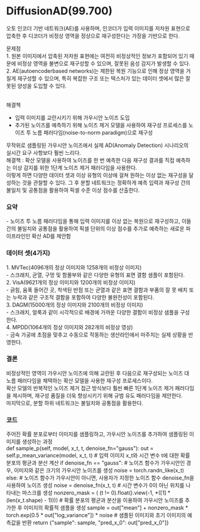 <h1>DiffusionAD(99.700)</h1>
<p>
오토 인코더 기반 네트워크(AE)를 사용하며, 인코더가 입력 이미지를 저차원 표현으로 압축한 후 디코더가 비정상 영역을 정상으로 재구성한다는 가정을 기반으로 한다.
</p>
<p>
문제점<br>
1. 원본 이미지에서 압축된 저차원 표현에는 여전히 비정상적인 정보가 포함되어 있기 때문에 비정상 영역을 불변으로 재구성할 수 있으며, 잘못된 음성 감지가 발생할 수 있다. <br>
2. AE(autoencoderbased networks)는 제한된 복원 기능으로 인해 정상 영역을 거칠게 재구성할 수 있으며, 특히 복잡한 구조 또는 텍스처가 있는 데이터 셋에서 많은 잘못된 양성을 도입할 수 있다. <br><br>

해결책<br>
- 입력 이미지를 교란시키기 위해 가우시안 노이즈 도입<br>
- 추가된 노이즈를 예측하기 위해 노이즈 제거 모델을 사용하여 재구성 프로세스를 노이즈 투 노름 패러다임(noise-to-norm paradigm)으로 재구성<br>
</p>
<p>
무작위로 샘플링된 가우시안 노이즈에서 실제 AD(Anomaly Detection) 시나리오의 실시간 요구 사항보다 훨씬 느리다.<br>
해결책 : 확산 모델을 사용하여 노이즈를 한 번 예측한 다음 재구성 결과를 직접 예측하는 이상 감지를 위한 1단계 노이즈 제거 패러다임을 사용한다. <br>
이렇게 하면 다양한 데이터 셋과 이상 유형의 이상에 걸쳐 원하는 이상 없는 재구성을 달성하는 것을 관찰할 수 있다. 그 후 분할 네트워크는 정확하게 예측 입력과 재구성 간의 불일치 및 공통점을 활용하여 픽셀 수준 이상 점수를 산출한다.
</p>

<h3>요약</h3>
- 노이즈 투 노름 패러다임을 통해 입력 이미지를 이상 없는 복원으로 재구성하고, 이들 간의 불일치와 공통점을 활용하여 픽셀 단위의 이상 점수를 추가로 예측하는 새로운 파이프라인인 확산 AD를 제안함<br>

<h3>데이터 셋(4가지)</h3>
1. MVTec(4096개의 정상 이미지와 1258개의 비정상 이미지)<br>
- 스크래치, 균열, 구멍 및 함몰부와 같은 다양한 유형의 표면 결함 샘플이 포함된다.<br>
2. VisA(9621개의 정상 이미지와 1200개의 비정상 이미지)<br>
- 긁힘, 움푹 들어간 곳, 착색된 반점 또는 균열과 같은 표면 결함과 부품의 잘 못 배치 또는 누락과 같은 구조적 결함을 포함하여 다양한 불완전성이 포함된다.<br>
3. DAGM(15000개의 정상 이미지와 2100개의 비정상 이미지)<br>
- 스크래치, 얼룩과 같이 시각적으로 배경에 가까운 다양한 결함이 비정상 샘플을 구성한다.<br>
4. MPDD(1064개의 정상 이미지와 282개의 비정상 영상)<br>
- 금속 가공에 초점을 맞추고 수동으로 작동하는 생산라인에서 마주치는 실제 상황을 반영한다.<br>


<h3>결론</h3>
비정상적인 영역이 가우시안 노이즈에 의해 교란된 후 다음으로 재구성되는 노이즈 대 노름 패러다임을 채택하는 확산 모델을 사용한 재구성 프로세스이다.<br>
확산 모델의 반복적인 노이즈 제거 접근 방식보다 훨씬 빠른 1단계 노이즈 제거 패러다임을 제시하며, 재구성 품질을 더욱 향상시키기 위해 규범 유도 패러다임을 제안한다.<br>
마지막으로, 분할 하위 네트워크는 불일치와 공통점을 활용한다.<br>

<h3>코드</h3>
주어진 확률 분포로부터 이미지를 샘플링하고, 가우시안 노이즈를 추가하여 샘플링된 이미지를 생성하는 과정<br>
def sample_p(self, model, x_t, t, denoise_fn="gauss"): 
    out = self.p_mean_variance(model, x_t, t) # 입력 이미지 x_t와 시간 변수 t에 대한 확률 분포의 평균과 분산 계산
    if denoise_fn == "gauss": # 노이즈 함수가 가우시안인 경우, 이미지와 같은 크기의 가우시안 노이즈를 생성
        noise = torch.randn_like(x_t) 
    else: # 노이즈 함수가 가우시안이 아니면, 사용자가 지정한 노이즈 함수 denoise_fn을 사용하여 노이즈 생성
        noise = denoise_fn(x_t, t)
    # 시간 변수가 0이 아닌 위치를 나타내는 마스크를 생성
    nonzero_mask = ( (t != 0).float().view(-1, *([1] * (len(x_t.shape) - 1))))
    # 확률 분포의 평균과 분산을 이용하여 가우시안 노이즈를 추가한 후 이미지의 확률적 샘플을 생성
    sample = out["mean"] + nonzero_mask * torch.exp(0.5 * out["log_variance"]) * noise 
    # 샘플된 이미지와 초기 이미지의 예측값을 반환
    return {"sample": sample, "pred_x_0": out["pred_x_0"]}
